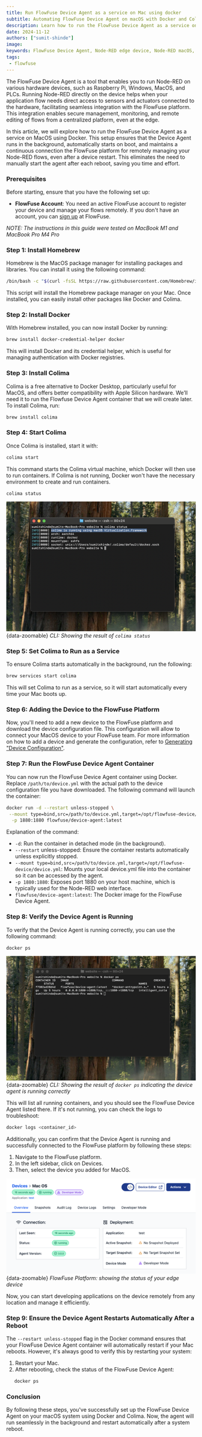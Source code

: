```yaml
---
title: Run FlowFuse Device Agent as a service on Mac using docker
subtitle: Automating FlowFuse Device Agent on macOS with Docker and Colima.
description: Learn how to run the FlowFuse Device Agent as a service on macOS using Docker and Colima, ensuring automatic startup and seamless integration with the FlowFuse platform for managing IoT edge devices.
date: 2024-11-12
authors: ["sumit-shinde"]
image:
keywords: FlowFuse Device Agent, Node-RED edge device, Node-RED macOS, FlowFuse agent macOS, IoT edge device management, Node-RED device agent
tags:
 - flowfuse
---
```


The FlowFuse Device Agent is a tool that enables you to run Node-RED on various hardware devices, such as Raspberry Pi, Windows, MacOS, and PLCs. Running Node-RED directly on the device helps when your application flow needs direct access to sensors and actuators connected to the hardware, facilitating seamless integration with the FlowFuse platform. This integration enables secure management, monitoring, and remote editing of flows from a centralized platform, even at the edge.

<!--more-->

In this article, we will explore how to run the FlowFuse Device Agent as a service on MacOS using Docker. This setup ensures that the Device Agent runs in the background, automatically starts on boot, and maintains a continuous connection the FlowFuse platform for remotely managing your Node-RED flows, even after a device restart. This eliminates the need to manually start the agent after each reboot, saving you time and effort.

### Prerequisites

Before starting, ensure that you have the following set up:

- **FlowFuse Account**: You need an active FlowFuse account to register your device and manage your flows remotely. If you don't have an account, you can [sign up]([/](https://app.flowfuse.com/account/create)) at FlowFuse.

*NOTE: The instructions in this guide were tested on MacBook M1 and MacBook Pro M4 Pro*

### Step 1: Install Homebrew

Homebrew is the MacOS package manager for installing packages and libraries. You can install it using the following command:

```bash
/bin/bash -c "$(curl -fsSL https://raw.githubusercontent.com/Homebrew/install/HEAD/install.sh)"
```

This script will install the Homebrew package manager on your Mac. Once installed, you can easily install other packages like Docker and Colima.

### Step 2: Install Docker

With Homebrew installed, you can now install Docker by running:

```bash
brew install docker-credential-helper docker
```

This will install Docker and its credential helper, which is useful for managing authentication with Docker registries.

### Step 3: Install Colima

Colima is a free alternative to Docker Desktop, particularly useful for MacOS, and offers better compatibility with Apple Silicon hardware. We’ll need it to run the Flowfuse Device Agent container that we will create later. To install Colima, run:

```bash
brew install colima
```

### Step 4: Start Colima

Once Colima is installed, start it with:

```bash
colima start
```

This command starts the Colima virtual machine, which Docker will then use to run containers. If Colima is not running, Docker won't have the necessary environment to create and run containers.

```bash
colima status
```

![CLI: Showing the result of `colima status`](./images/colima-status.png){data-zoomable}
_CLI: Showing the result of `colima status`_

### Step 5: Set Colima to Run as a Service

To ensure Colima starts automatically in the background, run the following:

```bash
brew services start colima
```

This will set Colima to run as a service, so it will start automatically every time your Mac boots up. 

### Step 6: Adding the Device to the FlowFuse Platform

Now, you'll need to add a new device to the FlowFuse platform and download the device configuration file. This configuration will allow to connect your MacOS device to your FlowFuse team. For more information on how to add a device and generate the configuration, refer to [Generating "Device Configuration"](https://flowfuse.com/docs/device-agent/register/#generating-%22device-configuration%22).

### Step 7: Run the FlowFuse Device Agent Container

You can now run the FlowFuse Device Agent container using Docker. Replace `/path/to/device.yml` with the actual path to the device configuration file you have downloaded. The following command will launch the container:

```bash
docker run -d --restart unless-stopped \
 --mount type=bind,src=/path/to/device.yml,target=/opt/flowfuse-device/device.yml \
  -p 1880:1880 flowfuse/device-agent:latest
```

Explanation of the command:

- `-d`: Run the container in detached mode (in the background).
- `--restart` unless-stopped: Ensure the container restarts automatically unless explicitly stopped.
- `--mount type=bind,src=/path/to/device.yml,target=/opt/flowfuse-device/device.yml`: Mounts your local device.yml file into the container so it can be accessed by the agent.
- `-p 1880:1880`: Exposes port 1880 on your host machine, which is typically used for the Node-RED web interface.
- `flowfuse/device-agent:latest`: The Docker image for the FlowFuse Device Agent.

### Step 8: Verify the Device Agent is Running

To verify that the Device Agent is running correctly, you can use the following command:

```bash
docker ps
```

![CLI: Showing the result of `docker ps` indicating device agent is running correctly](./images/docker-ps-result.png){data-zoomable}
_CLI: Showing the result of `docker ps` indicating the device agent is running correctly_

This will list all running containers, and you should see the FlowFuse Device Agent listed there. If it's not running, you can check the logs to troubleshoot:

```bash
docker logs <container_id>
```

Additionally, you can confirm that the Device Agent is running and successfully connected to the FlowFuse platform by following these steps:

1. Navigate to the FlowFuse platform.
2. In the left sidebar, click on Devices.
3. Then, select the device you added for MacOS.

![FlowFuse Platform: showing the status of your edge device](./images/device-status-on-ff.png){data-zoomable}
_FlowFuse Platform: showing the status of your edge device_

Now, you can start developing applications on the device remotely from any location and manage it efficiently.

### Step 9: Ensure the Device Agent Restarts Automatically After a Reboot

The `--restart unless-stopped` flag in the Docker command ensures that your FlowFuse Device Agent container will automatically restart if your Mac reboots. However, it's always good to verify this by restarting your system:

1. Restart your Mac.
2. After rebooting, check the status of the FlowFuse Device Agent:

```bash
   docker ps
```

### Conclusion

By following these steps, you've successfully set up the FlowFuse Device Agent on your macOS system using Docker and Colima. Now, the agent will run seamlessly in the background and restart automatically after a system reboot.
